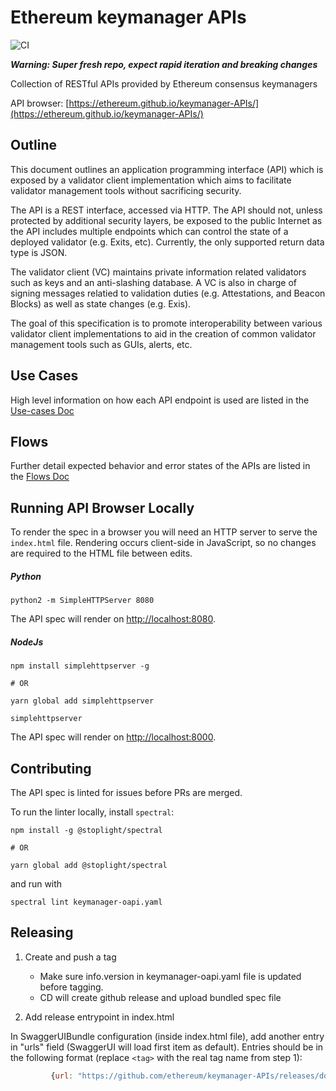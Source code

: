 # Ethereum keymanager APIs

![CI](https://github.com/ethereum/keymanager-APIs/workflows/CI/badge.svg)

**_Warning: Super fresh repo, expect rapid iteration and breaking changes_**

Collection of RESTful APIs provided by Ethereum consensus keymanagers

API browser: [https://ethereum.github.io/keymanager-APIs/](https://ethereum.github.io/keymanager-APIs/)

## Outline

This document outlines an application programming interface (API) which is exposed by a validator client implementation
which aims to facilitate validator management tools without sacrificing security.

The API is a REST interface, accessed via HTTP. The API should not, unless protected by additional security layers,
be exposed to the public Internet as the API includes multiple endpoints which can control the state of a deployed validator (e.g. Exits, etc).
Currently, the only supported return data type is JSON.

The validator client (VC) maintains private information related validators such as keys and an anti-slashing database.
A VC is also in charge of signing messages relatied to validation duties (e.g. Attestations, and Beacon Blocks) as well as state changes (e.g. Exis).

The goal of this specification is to promote interoperability between various validator client implementations to aid in the creation of common validator management tools
such as GUIs, alerts, etc.

## Use Cases

High level information on how each API endpoint is used are listed in the [Use-cases Doc](/use-cases/README.md)

## Flows

Further detail expected behavior and error states of the APIs are listed in the [Flows Doc](/flows/README.md)

## Running API Browser Locally

To render the spec in a browser you will need an HTTP server to serve the `index.html` file.
Rendering occurs client-side in JavaScript, so no changes are required to the HTML file between
edits.

##### Python

```
python2 -m SimpleHTTPServer 8080
```

The API spec will render on [http://localhost:8080](http://localhost:8080).

##### NodeJs

```
npm install simplehttpserver -g

# OR

yarn global add simplehttpserver

simplehttpserver
```

The API spec will render on [http://localhost:8000](http://localhost:8000).

## Contributing

The API spec is linted for issues before PRs are merged.

To run the linter locally, install `spectral`:

```
npm install -g @stoplight/spectral

# OR

yarn global add @stoplight/spectral
```

and run with

```
spectral lint keymanager-oapi.yaml
```

## Releasing

1. Create and push a tag

   - Make sure info.version in keymanager-oapi.yaml file is updated before tagging.
   - CD will create github release and upload bundled spec file

2. Add release entrypoint in index.html

In SwaggerUIBundle configuration (inside index.html file), add another entry in "urls" field (SwaggerUI will load first item as default).
Entries should be in the following format (replace `<tag>` with the real tag name from step 1):

```javascript
         {url: "https://github.com/ethereum/keymanager-APIs/releases/download/<tag>/keymanager-oapi.yaml", name: "<tag>"},
```
